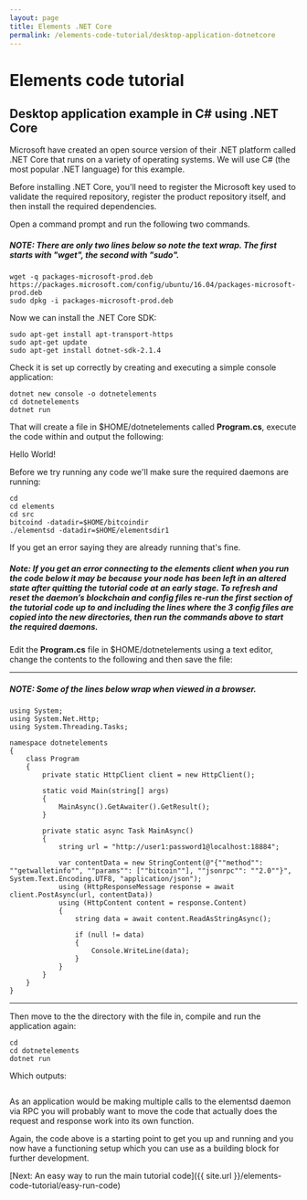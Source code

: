```yaml
---
layout: page
title: Elements .NET Core
permalink: /elements-code-tutorial/desktop-application-dotnetcore
---
```


# Elements code tutorial

## Desktop application example in C# using .NET Core

Microsoft have created an open source version of their .NET platform called .NET Core that runs on a variety of operating systems. We will use C# (the most popular .NET language) for this example.

Before installing .NET Core, you'll need to register the Microsoft key used to validate the required repository, register the product repository itself, and then install the required dependencies.

Open a command prompt and run the following two commands.

##### NOTE: There are only two lines below so note the text wrap. The first starts with "wget", the second with "sudo".

~~~~
wget -q packages-microsoft-prod.deb https://packages.microsoft.com/config/ubuntu/16.04/packages-microsoft-prod.deb
sudo dpkg -i packages-microsoft-prod.deb
~~~~

Now we can install the .NET Core SDK:

~~~~
sudo apt-get install apt-transport-https
sudo apt-get update
sudo apt-get install dotnet-sdk-2.1.4
~~~~

Check it is set up correctly by creating and executing a simple console application:

~~~~
dotnet new console -o dotnetelements
cd dotnetelements
dotnet run
~~~~

That will create a file in $HOME/dotnetelements called **Program.cs**, execute the code within and output the following:

<div class="console-output">Hello World!
</div>

Before we try running any code we'll make sure the required daemons are running:

~~~~
cd
cd elements
cd src
bitcoind -datadir=$HOME/bitcoindir
./elementsd -datadir=$HOME/elementsdir1
~~~~

If you get an error saying they are already running that's fine.

##### Note: If you get an error connecting to the elements client when you run the code below it may be because your node has been left in an altered state after quitting the tutorial code at an early stage. To refresh and reset the daemon’s blockchain and config files re-run the first section of the tutorial code up to and including the lines where the 3 config files are copied into the new directories, then run the commands above to start the required daemons.

Edit the **Program.cs** file in $HOME/dotnetelements using a text editor, change the contents to the following and then save the file:

* * * 

##### NOTE: Some of the lines below wrap when viewed in a browser.
~~~~
using System;
using System.Net.Http;
using System.Threading.Tasks;

namespace dotnetelements
{
    class Program
    {
        private static HttpClient client = new HttpClient();
        
        static void Main(string[] args)
        {
            MainAsync().GetAwaiter().GetResult();
        }

        private static async Task MainAsync()
        {
            string url = "http://user1:password1@localhost:18884";

            var contentData = new StringContent(@"{""method"": ""getwalletinfo"", ""params"": [""bitcoin""], ""jsonrpc"": ""2.0""}", System.Text.Encoding.UTF8, "application/json");
            using (HttpResponseMessage response = await client.PostAsync(url, contentData))
            using (HttpContent content = response.Content)
            {
                string data = await content.ReadAsStringAsync();
                
                if (null != data)
                {
                    Console.WriteLine(data);
                }
            }
        }
    }
}
~~~~

* * * 

Then move to the the directory with the file in, compile and run the application again:

~~~~
cd
cd dotnetelements
dotnet run
~~~~

Which outputs:

<img class="" alt="" src="{{ site.url }}/images/dotnet.png" />

As an application would be making multiple calls to the elementsd daemon via RPC you will probably want to move the code that actually does the request and response work into its own function.

Again, the code above is a starting point to get you up and running and you now have a functioning setup which you can use as a building block for further development.


[Next: An easy way to run the main tutorial code]({{ site.url }}/elements-code-tutorial/easy-run-code)

